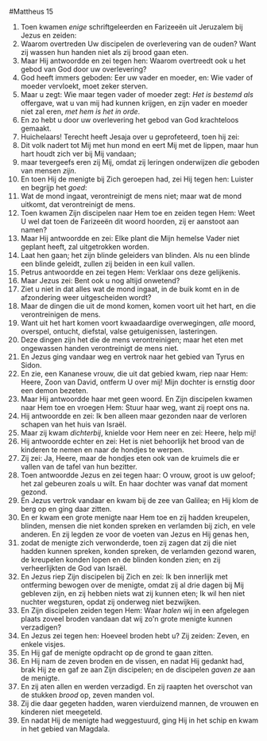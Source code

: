 #Mattheus 15
1. Toen kwamen *enige* schriftgeleerden en Farizeeën uit Jeruzalem bij Jezus en zeiden:
2. Waarom overtreden Uw discipelen de overlevering van de ouden? Want zij wassen hun handen niet als zij brood gaan eten.
3. Maar Hij antwoordde en zei tegen hen: Waarom overtreedt ook u het gebod van God door uw overlevering?
4. God heeft immers geboden: Eer uw vader en moeder, en: Wie vader of moeder vervloekt, moet zeker sterven.
5. Maar u zegt: Wie maar tegen vader of moeder zegt: *Het is bestemd als* offergave, wat u van mij had kunnen krijgen, en zijn vader en moeder niet zal eren, *met hem is het in orde*.
6. En zo hebt u door uw overlevering het gebod van God krachteloos gemaakt.
7. Huichelaars! Terecht heeft Jesaja over u geprofeteerd, toen hij zei:
8. Dit volk nadert tot Mij met hun mond en eert Mij met de lippen, maar hun hart houdt zich ver bij Mij vandaan;
9. maar tevergeefs eren zij Mij, omdat zij leringen onderwijzen *die* geboden van mensen *zijn*.
10. En toen Hij de menigte bij Zich geroepen had, zei Hij tegen hen: Luister en begrijp het *goed*:
11. Wat de mond ingaat, verontreinigt de mens niet; maar wat de mond uitkomt, dat verontreinigt de mens.
12. Toen kwamen Zijn discipelen naar Hem toe en zeiden tegen Hem: Weet U wel dat toen de Farizeeën dit woord hoorden, zij er aanstoot aan namen?
13. Maar Hij antwoordde en zei: Elke plant die Mijn hemelse Vader niet geplant heeft, zal uitgetrokken worden.
14. Laat hen gaan; het zijn blinde geleiders van blinden. Als nu een blinde een blinde geleidt, zullen zij beiden in een kuil vallen.
15. Petrus antwoordde en zei tegen Hem: Verklaar ons deze gelijkenis.
16. Maar Jezus zei: Bent ook u nog altijd onwetend?
17. Ziet u niet in dat alles wat de mond ingaat, in de buik komt en in de afzondering weer uitgescheiden wordt?
18. Maar de dingen die uit de mond komen, komen voort uit het hart, en die verontreinigen de mens.
19. Want uit het hart komen voort kwaadaardige overwegingen, *alle* moord, overspel, ontucht, diefstal, valse getuigenissen, lasteringen.
20. Deze dingen zijn het die de mens verontreinigen; maar het eten met ongewassen handen verontreinigt de mens niet.
21. En Jezus ging vandaar weg en vertrok naar het gebied van Tyrus en Sidon.
22. En zie, een Kananese vrouw, die uit dat gebied kwam, riep naar Hem: Heere, Zoon van David, ontferm U over mij! Mijn dochter is ernstig door een demon bezeten.
23. Maar Hij antwoordde haar met geen woord. En Zijn discipelen kwamen naar Hem toe en vroegen Hem: Stuur haar weg, want zij roept ons na.
24. Hij antwoordde en zei: Ik ben alleen maar gezonden naar de verloren schapen van het huis van Israël.
25. Maar zij kwam *dichterbij*, knielde voor Hem neer en zei: Heere, help mij!
26. Hij antwoordde echter en zei: Het is niet behoorlijk het brood van de kinderen te nemen en naar de hondjes te werpen.
27. Zij zei: Ja, Heere, maar de hondjes eten ook van de kruimels die er vallen van de tafel van hun bezitter.
28. Toen antwoordde Jezus en zei tegen haar: O vrouw, groot is uw geloof; het zal gebeuren zoals u wilt. En haar dochter was vanaf dat moment gezond.
29. En Jezus vertrok vandaar en kwam bij de zee van Galilea; en Hij klom de berg op en ging daar zitten.
30. En er kwam een grote menigte naar Hem toe en zij hadden kreupelen, blinden, mensen die niet konden spreken en verlamden bij zich, en vele anderen. En zij legden ze voor de voeten van Jezus en Hij genas hen,
31. zodat de menigte zich verwonderde, toen zij zagen dat zij die niet hadden kunnen spreken, konden spreken, de verlamden gezond waren, de kreupelen konden lopen en de blinden konden zien; en zij verheerlijkten de God van Israël.
32. En Jezus riep Zijn discipelen bij Zich en zei: Ik ben innerlijk met ontferming bewogen over de menigte, omdat zij al drie dagen bij Mij gebleven zijn, en zij hebben niets wat zij kunnen eten; Ik wil hen niet nuchter wegsturen, opdat zij onderweg niet bezwijken.
33. En Zijn discipelen zeiden tegen Hem: Waar *halen* wij in een afgelegen plaats zoveel broden vandaan dat wij zo'n grote menigte kunnen verzadigen?
34. En Jezus zei tegen hen: Hoeveel broden hebt u? Zij zeiden: Zeven, en enkele visjes.
35. En Hij gaf de menigte opdracht op de grond te gaan zitten.
36. En Hij nam de zeven broden en de vissen, en nadat Hij gedankt had, brak Hij ze en gaf ze aan Zijn discipelen; en de discipelen *gaven ze* aan de menigte.
37. En zij aten allen en werden verzadigd. En zij raapten het overschot van de stukken *brood* op, zeven manden vol.
38. Zij die daar gegeten hadden, waren vierduizend mannen, de vrouwen en kinderen niet meegeteld.
39. En nadat Hij de menigte had weggestuurd, ging Hij in het schip en kwam in het gebied van Magdala.
